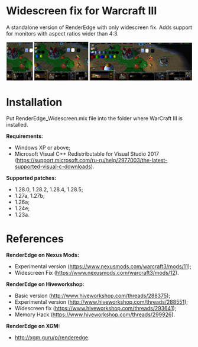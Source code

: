 # Widescreen fix for Warcraft III
A standalone version of RenderEdge with only widescreen fix.
Adds support for monitors with aspect ratios wider than 4:3.
<p align="center">
  <img src="1.png" width="14%"/>
  <img src="2.png" width="29%"/>
  <img src="3.png" width="55%"/>
</p>

# Installation
Put RenderEdge_Widescreen.mix file into the folder where WarCraft III is installed.

**Requirements:**
- Windows XP or above;
- Microsoft Visual C++ Redistributable for Visual Studio 2017 (https://support.microsoft.com/ru-ru/help/2977003/the-latest-supported-visual-c-downloads).

**Supported patches:**
- 1.28.0, 1.28.2, 1.28.4, 1.28.5;
- 1.27a, 1.27b;
- 1.26a;
- 1.24e;
- 1.23a.

# References
**RenderEdge on Nexus Mods:**
- Experimental version (https://www.nexusmods.com/warcraft3/mods/11);
- Widescreen Fix (https://www.nexusmods.com/warcraft3/mods/12).

**RenderEdge on Hiveworkshop:**
- Basic version (http://www.hiveworkshop.com/threads/288375);
- Experimental version (http://www.hiveworkshop.com/threads/288551);
- Widescreen fix (https://www.hiveworkshop.com/threads/293641);
- Memory Hack (https://www.hiveworkshop.com/threads/299926).

**RenderEdge on XGM:**
- http://xgm.guru/p/renderedge.
